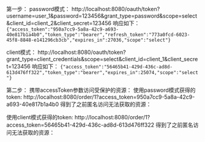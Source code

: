 第一步：
password模式：
http://localhost:8080/oauth/token?username=user_1&password=123456&grant_type=password&scope=select&client_id=client_2&client_secret=123456
响应如下：
`{"access_token":"950a7cc9-5a8a-42c9-a693-40e817b1a4b0","token_type":"bearer","refresh_token":"773a0fcd-6023-45f8-8848-e141296cb3cb","expires_in":27036,"scope":"select"}`

client模式：
http://localhost:8080/oauth/token?grant_type=client_credentials&scope=select&client_id=client_1&client_secret=123456
响应如下：
`{"access_token":"56465b41-429d-436c-ad8d-613d476ff322","token_type":"bearer","expires_in":25074,"scope":"select"}`

第二步：
携带accessToken参数访问受保护的资源：
使用password模式获得的token:
http://localhost:8080/order/1?access_token=950a7cc9-5a8a-42c9-a693-40e817b1a4b0
得到了之前匿名访问无法获取的资源：

使用client模式获得的token:
http://localhost:8080/order/1?access_token=56465b41-429d-436c-ad8d-613d476ff322
得到了之前匿名访问无法获取的资源：